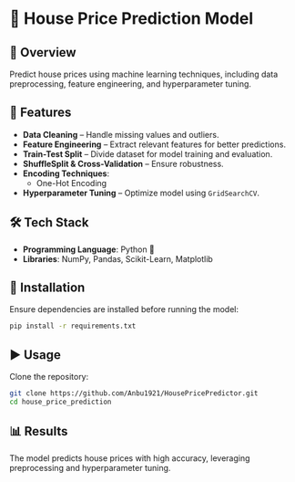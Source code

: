 # 🏡 House Price Prediction Model

## 📌 Overview
Predict house prices using machine learning techniques, including data preprocessing, feature engineering, and hyperparameter tuning.

## 🚀 Features
- **Data Cleaning** – Handle missing values and outliers.
- **Feature Engineering** – Extract relevant features for better predictions.
- **Train-Test Split** – Divide dataset for model training and evaluation.
- **ShuffleSplit & Cross-Validation** – Ensure robustness.
- **Encoding Techniques**:
  - One-Hot Encoding
- **Hyperparameter Tuning** – Optimize model using `GridSearchCV`.

## 🛠️ Tech Stack
- **Programming Language**: Python 🐍
- **Libraries**: NumPy, Pandas, Scikit-Learn, Matplotlib

## 🔧 Installation
Ensure dependencies are installed before running the model:
```bash
pip install -r requirements.txt
````

## ▶️ Usage  
Clone the repository:  
```bash
git clone https://github.com/Anbu1921/HousePricePredictor.git
cd house_price_prediction
````

## 📊 Results  
The model predicts house prices with high accuracy, leveraging preprocessing and hyperparameter tuning.  
